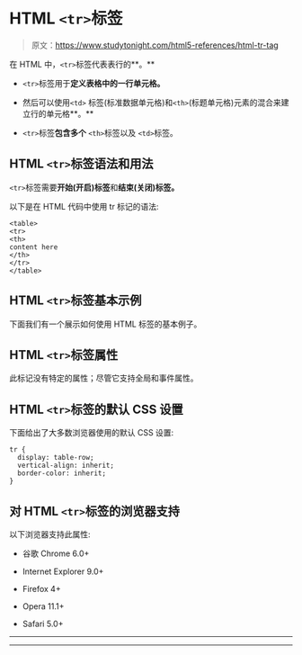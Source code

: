 # HTML `<tr>`标签

> 原文：<https://www.studytonight.com/html5-references/html-tr-tag>

在 HTML 中，`<tr>`标签代表表行的**。**

*   `<tr>`标签用于**定义表格中的一行单元格。**

*   然后可以使用`<td>` 标签(标准数据单元格)和`<th>`(标题单元格)元素的混合来建立行的单元格**。**

*   `<tr>`标签**包含多个** `<th>`标签以及 `<td>`标签。

## HTML `<tr>`标签语法和用法

`<tr>`标签需要**开始(开启)标签**和**结束(关闭)标签。**

以下是在 HTML 代码中使用 tr 标记的语法:

```
<table>
<tr>
<th>
content here
</th>
</tr>
</table>
```

## HTML `<tr>`标签基本示例

下面我们有一个展示如何使用 HTML 标签的基本例子。

## HTML `<tr>`标签属性

此标记没有特定的属性；尽管它支持全局和事件属性。

## HTML `<tr>`标签的默认 CSS 设置

下面给出了大多数浏览器使用的默认 CSS 设置:

```
tr {
  display: table-row;
  vertical-align: inherit;
  border-color: inherit;
}
```

## 对 HTML `<tr>`标签的浏览器支持

以下浏览器支持此属性:

*   谷歌 Chrome 6.0+

*   Internet Explorer 9.0+

*   Firefox 4+

*   Opera 11.1+

*   Safari 5.0+

* * *

* * *